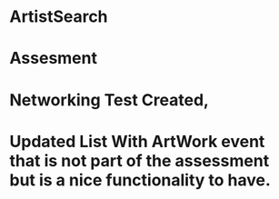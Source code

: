 # ArtistSearch
# Assesment

# Networking Test Created,
# Updated List With ArtWork event that is not part of the assessment but is a nice functionality to have.
